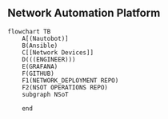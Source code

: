 ## Network Automation Platform

```mermaid
flowchart TB
    A[(Nautobot)]
    B(Ansible)
    C[[Network Devices]]
    D(((ENGINEER)))
    E(GRAFANA)
    F(GITHUB)
    F1(NETWORK_DEPLOYMENT REPO)
    F2(NSOT OPERATIONS REPO)
    subgraph NSoT

    end

